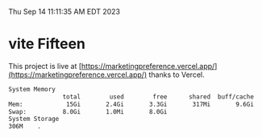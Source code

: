 Thu Sep 14 11:11:35 AM EDT 2023

# vite Fifteen


This project is live at [https://marketingpreference.vercel.app/](https://marketingpreference.vercel.app/) thanks to Vercel.

```bash
System Memory
               total        used        free      shared  buff/cache   available
Mem:            15Gi       2.4Gi       3.3Gi       317Mi       9.6Gi        12Gi
Swap:          8.0Gi       1.0Mi       8.0Gi
System Storage
306M	.
